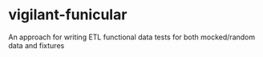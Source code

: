 # vigilant-funicular
An approach for writing ETL functional data tests for both mocked/random data and fixtures
